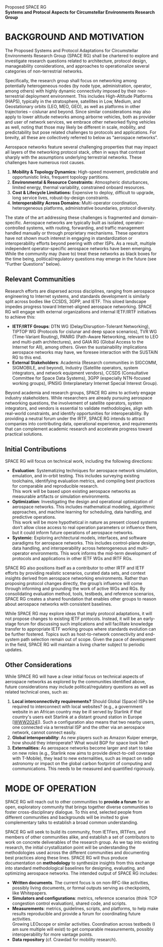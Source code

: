 Proposed SPACE RG  
**Systems and Protocol Aspects for Circumstellar Environments Research Group**

# BACKGROUND AND MOTIVATION

The Proposed Systems and Protocol Adaptations for Circumstellar Environments Research Group (SPACE RG) shall be chartered to explore and investigate research questions related to architecture, protocol design, manageability considerations, and approaches to operationalize several categories of non-terrestrial networks. 

Specifically, the research group shall focus on networking among potentially heterogeneous nodes (by node type, administration, operator, among others) with highly dynamic connectivity imposed by their non-terrestrial deployment environment. 
This includes High-Altitude Platforms (HAPS), typically in the stratosphere, satellites in Low, Medium, and Geostationary orbits (LEO, MEO, GEO), as well as platforms in other trajectories – cislunar and beyond. 
Since similar considerations may also apply to lower altitude networks among airborne vehicles, both as provider and user of network services, we embrace other networked flying vehicles as well, noting that those may likely be different in scale, mobility, and predictability but pose related challenges to protocols and applications. 
For brevity, all these are collectively referred to below as “aerospace networks”.

Aerospace networks feature several challenging properties that may impact all layers of the networking protocol stack, often in ways that contrast sharply with the assumptions underlying terrestrial networks. 
These challenges have numerous root causes.

1. **Mobility & Topology Dynamics:** High-speed movement, predictable and opportunistic links, frequent topology partitions.  
2. **Environmental & Resource Constraints:** Atmospheric disturbances, limited energy, thermal variability, constrained onboard resources.  
3. **Cost & Lifecycle Limitations:** Expensive to deploy, difficult to upgrade, long service lives, robust-by-design constraints.  
4. **Interoperability Across Domains:** Multi-operator coordination, heterogeneous platforms, administrative boundaries, protocol diversity.

The state of the art addressing these challenges is fragmented and domain-specific. 
Aerospace networks are typically built as isolated, operator-controlled systems, with routing, forwarding, and traffic management handled manually or through proprietary mechanisms. 
These operators have not shown much interest in engaging in standardization or interoperability efforts beyond peering with other ISPs. 
As a result, multiple independent operator-specific aerospace networks have been emerging. 
While the community may (have to) treat these networks as black boxes for the time being, political/regulatory questions may emerge in the future (see “Further Questions” below).

## Relevant Communities

Research efforts are dispersed across disciplines, ranging from aerospace engineering to Internet systems, and standards development is similarly split across bodies like CCSDS, 3GPP, and IETF. 
This siloed landscape impedes progress toward Internet-aligned aerospace networking. 
SPACE RG will engage with external organizations and internal IETF/IRTF initiatives to achieve this:

* **IETF/IRTF Groups**: DTN WG (Delay/Disruption-Tolerant Networking), TIPTOP WG (Protocols for cislunar and deep space scenarios), TVR WG (Time-Variant Routing), PANRG  (Path-Aware Networking, relevant to LEO and multi-path architectures), and GAIA RG (Global Access to the Internet for All), among others. 
Given the sustainability implications aerospace networks may have, we foresee interaction with the SUSTAIN RG to this end.  
* **External Stakeholders**: Academia (Research communities in SIGCOMM, SIGMOBILE, and beyond), Industry (Satellite operators, system integrators, and network equipment vendors), CCSDS (Consultative Committee for Space Data Systems), 3GPP (especially NTN-focused working groups), IPNSIG (Interplanetary Internet Special Interest Group).

Beyond academia and research groups, SPACE RG aims to actively engage industry stakeholders. 
While researchers are already pursuing aerospace networking questions, the involvement of satellite operators, system integrators, and vendors is essential to validate methodologies, align with real-world constraints, and identify opportunities for interoperability. 
By providing a neutral forum under the IRTF, SPACE RG intends to attract companies into contributing data, operational experience, and requirements that can complement academic research and accelerate progress toward practical solutions.

## Initial Contributions

SPACE RG will focus on technical work, including the following directions:

* **Evaluation**: Systematizing techniques for aerospace network simulation, emulation, and in-orbit testing. 
This includes surveying existing toolchains, identifying evaluation metrics, and compiling best practices for comparable and reproducible research.  
This work will be based upon existing aerospace networks as measurable artifacts or simulation environments.  
* **Optimization**: Investigating the design and operational optimization of aerospace networks. 
This includes mathematical modeling, algorithmic approaches, and machine learning for scheduling, data handling, and predictive operations.  
This work will be more hypothetical in nature as present closed systems don’t allow close access to real operation parameters or influence them, but it could inform future operations of aerospace networks.  
* **Systemic**: Exploring architectural models, interfaces, and software paradigms for aerospace networks. 
This includes control-plane design, data handling, and interoperability across heterogeneous and multi-operator environments. 
This work informs the mid-term development of protocols and applications in other IETF WGs and IRTF RGs.

SPACE RG also positions itself as a contributor to other IRTF and IETF efforts by providing realistic scenarios, curated data sets, and context insights derived from aerospace networking environments. 
Rather than proposing protocol changes directly, the group’s influence will come through informing and grounding the work of active WGs and RGs. 
By consolidating evaluation method, tools, testbeds, and reference scenarios, SPACE RG creates a shared foundation that enables other groups to reason about aerospace networks with consistent baselines.

While SPACE RG may explore ideas that imply protocol adaptations, it will not propose changes to existing IETF protocols. 
Instead, it will be an early-stage forum for discussing such implications and will facilitate knowledge transfer to appropriate IETF working groups where standards evolution can be further fostered. 
Topics such as host-to-network connectivity and end-system path selection remain out of scope. 
Given the pace of development in the field, SPACE RG will maintain a living charter subject to periodic updates.

## Other Considerations

While SPACE RG will have a clear initial focus on technical aspects of aerospace networks as explored by the communities identified above, future considerations may include political/regulatory questions as well as related technical ones, such as:

1. **Local interconnectivity requirements?** Should Global (Space) ISPs be required to interconnect with local websites? (e.g., a government website in an African country may be ill served by Starlink if that country's users exit Starlink at a distant ground station in Europe \[[WWW2024](https://dl.acm.org/doi/10.1145/3589334.3645328)\]). 
Such a configuration also means that two nearby users, one connected via a terrestrial ISP and the other via an aerospace network, cannot connect easily.  
2. **Global interoperability**: As new players such as Amazon Kuiper emerge, how should they interoperate? What would BGP for space look like?  
3. **Externalities:** As aerospace networks become larger and start to take on new roles (e.g., Starlink now aims to provide direct-to-cell coverage with T-Mobile), they lead to new externalities, such as impact on radio astronomy or impact on the global carbon footprint of computing and communications. 
This needs to be measured and quantified rigorously.

# MODE OF OPERATION

SPACE RG will reach out to other communities to **provide a forum** for an open, exploratory community that brings together diverse communities to foster cross-disciplinary dialogue. 
To this end, selected people from different communities and backgrounds will be invited to give complementary talks to establish a broad common understanding.

SPACE RG will seek to build its community, from IETFers, IRTFers, and members of other communities alike, and establish a set of contributors to work on concrete deliverables of the research group. 
As we tap into existing research, the initial crystallization point will be understanding the methodologies used across the different communities and documenting best practices along these lines. 
SPACE RG will thus produce documentation on **methodology** to synthesize insights from this exchange into standard methodological baselines for designing, evaluating, and optimizing aerospace networks. 
The intended output of SPACE RG includes:

* **Written documents**. The current focus is on non-RFC-like activities, possibly living documents, or formal outputs serving as checkpoints, like Whitepapers.  
* **Simulators and configurations**: metrics, reference scenarios (think TCP congestion control evaluation), shared code, and scripts.  
* **Measurements**: metrics, guidelines, scripts, and platforms, to help make results reproducible and provide a forum for coordinating future activities.  
Growing LEOscope or similar activities. 
Coordination across testbeds (I am sure multiple will exist) to get comparable measurements, possibly interoperability for more vantage points.  
* **Data repository** (cf. Crawdad for mobility research).
